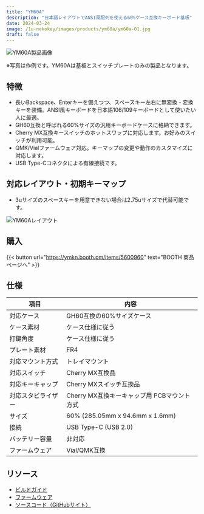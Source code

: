 ```yaml
---
title: "YM60A"
description: "日本語レイアウトでANSI風配列を使える60%ケース互換キーボード基板"
date: 2024-03-24
image: /1u-nekokey/images/products/ym60a/ym60a-01.jpg
draft: false
---
```


![YM60A製品画像](/1u-nekokey/images/products/ym60a/ym60a-01.jpg)

※写真は作例です。YM60Aは基板とスイッチプレートのみの製品となります。

## 特徴

- 長いBackspace、Enterキーを備えつつ、スペースキー左右に無変換・変換キーを装備。ANSI風キーボードを日本語106/109キーボードとして使いたい人に最適。
- GH60互換と呼ばれる60%サイズの汎用キーボードケースに格納できます。
- Cherry MX互換キースイッチのホットスワップに対応します。お好みのスイッチが利用可能。
- QMK/Vialファームウェア対応。キーマップの変更や動作のカスタマイズに対応します。
- USB Type-Cコネクタによる有線接続です。

## 対応レイアウト・初期キーマップ

- 3uサイズのスペースキーを用意できない場合は2.75uサイズで代替可能です。

![YM60Aレイアウト](/1u-nekokey/images/products/ym60a/ym60a-layout.png)

## 購入

{{< button url="https://ymkn.booth.pm/items/5600960" text="BOOTH 商品ページへ" >}}

## 仕様

| 項目 | 内容 |
|---|---|
|対応ケース|GH60互換の60%サイズケース|
|ケース素材|ケース仕様に従う|
|打鍵角度|ケース仕様に従う|
|プレート素材|FR4|
|対応マウント方式|トレイマウント|
|対応スイッチ|Cherry MX互換品|
|対応キーキャップ|Cherry MXスイッチ互換品|
|対応スタビライザー|Cherry MX互換キーキャップ用 PCBマウント方式|
|サイズ|60% (285.05mm x 94.6mm x 1.6mm)|
|接続|USB Type-C (USB 2.0)|
|バッテリー容量|非対応|
|ファームウェア|Vial/QMK互換|

## リソース

- [ビルドガイド](https://github.com/ymkn/YM60A/blob/main/doc/buildguide.md)
- [ファームウェア](https://github.com/ymkn/YM60A/releases/download/v1.0/ymkn_ym60a_vial.uf2)
- [ソースコード（GitHubサイト）](https://github.com/ymkn/YM60A/)